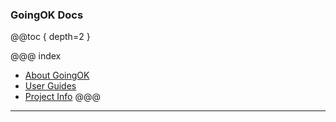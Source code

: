 <!---
Get started immediately with the [Quick Start](overview/quick_start.html)
--->
### GoingOK Docs



@@toc { depth=2 }

@@@ index
* [About GoingOK](about.md)
* [User Guides](user/index.md)
* [Project Info](info/index.md)
@@@

---

